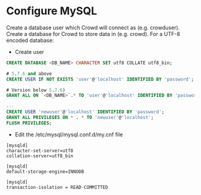 # Configure MySQL
Create a database user which Crowd will connect as (e.g. crowduser).
Create a database for Crowd to store data in (e.g. crowd). For a UTF-8 encoded database:

- Create user
```SQL
CREATE DATABASE <DB_NAME> CHARACTER SET utf8 COLLATE utf8_bin;

# 5.7.6 and above
CREATE USER IF NOT EXISTS 'user'@'localhost' IDENTIFIED BY 'password';

# Version below 5.7.6)
GRANT ALL ON `<DB_NAME>`.* TO 'user'@'localhost' IDENTIFIED BY 'password';

---
CREATE USER 'newuser'@'localhost' IDENTIFIED BY 'password';
GRANT ALL PRIVILEGES ON * . * TO 'newuser'@'localhost';
FLUSH PRIVILEGES;

```

- Edit the /etc/mysql/mysql.conf.d/my.cnf file

```CONFIG
[mysqld]
character-set-server=utf8
collation-server=utf8_bin

[mysqld]
default-storage-engine=INNODB

[mysqld]
transaction-isolation = READ-COMMITTED
```
